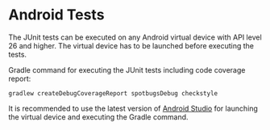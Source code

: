 # Android Tests

The JUnit tests can be executed on any Android virtual device with API level 26 and higher. The virtual device has to be
launched before executing the tests.

Gradle command for executing the JUnit tests including code coverage report:

```
gradlew createDebugCoverageReport spotbugsDebug checkstyle
```

It is recommended to use the latest version of [Android Studio](https://developer.android.com/studio) for launching the
virtual device and executing the Gradle command.
